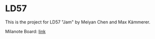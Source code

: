 # LD57
This is the project for LD57 "Jam" by Meiyan Chen and Max Kämmerer.

Milanote Board: [link](https://app.milanote.com/1U0VXI1zTSaaci?p=sCnbToml6Ga)